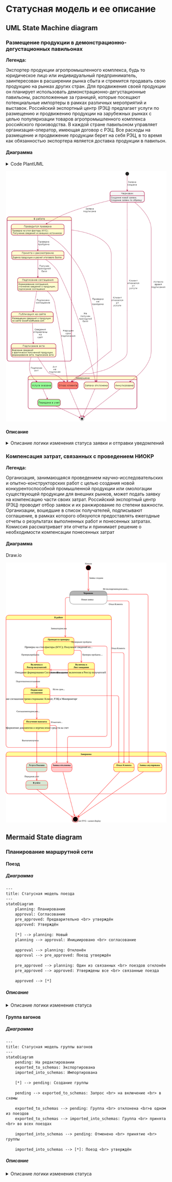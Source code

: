 # Статусная модель и ее описание

##  UML State Machine diagram

### Размещение продукции в демонстрационно-дегустационных павильонах

**Легенда:**

Экспортер продукции агропромышленного комплекса, будь то юридическое лицо или индивидуальный предприниматель, заинтересован в расширении рынка сбыта и стремится продавать свою продукцию на рынках других стран. Для продвижения своей продукции он планирует использовать демонстрационно-дегустационные павильоны, расположенные за границей, которые посещают потенциальные импортеры в рамках различных мероприятий и выставок. Российский экспортный центр (РЭЦ) предлагает услуги по размещению и продвижению продукции на зарубежных рынках с целью популяризации товаров агропромышленного комплекса российского производства. В каждой стране павильоном управляет организация-оператор, имеющая договор с РЭЦ. Все расходы на размещение и продвижение продукции берет на себя РЭЦ, в то время как обязанностью экспортера является доставка продукции в павильон.

#### Диаграмма

<details>
    <summary>Code PlantUML</summary>

```plantuml
@startuml "Статусная модель заявки"

!include style.puml

skinparam maxMessageSize 25

state "Черновик" as draft #WhiteSmoke
draft: Создание новой заявки,\nСоздание заявки по образцу

state "В работе" as inProgress {
    state "Проводится проверка" as verification
    verification: Проверка на стоп-факторы (KYC);\n Получение сведений из внешних источников
    
    state "Принята к рассмотрению" as consideration
    consideration: Оценка продукции и расчет итогового балла
    
    state "Подписание соглашения" as agreement
    agreement: Формирование соглашения,\nуточнение сведений о продукции,\nподписание соглашения
    
    state "Публикация на сайте" as publication
    publication: Размещение сведений о продукции\nна сайте GoodFoodRussia.com
    
    state "Подписание акта" as act
    act: Внесение сведений\nо фактически полученной продукции,\nформирование акта, подписание акта
}

state "Завершена" as completed {
    state "Услуга оказана" as provided #PaleGreen
    state "Передана в учет" as registration #PaleGreen
    state "Заявка отклонена" as rejected 
    state "Отказ клиента" as refusal #Salmon
    state "Аннулирована" as cancelled
}

[*] --> draft: Заявка\nсоздана

draft --> verification: Заявка\nподписана
draft --> refusal: Клиент\nотказался\nот услуги
draft --> cancelled: Истекло\nвремя\nподписания

inProgress --> refusal: Клиент\nотказался\nот услуги

verification --> consideration: Проверка\nпройдена
verification --> rejected: Проверка\nне пройдена

consideration --> agreement: Получен\nпроходной\nбалл
consideration --> rejected: Не получен\nпроходной\nбалл

agreement --> publication: Подписано\nсоглашение
agreement --> refusal: Нарушен\nсрок\nподписания

publication --> act: Сведения отправлены на сайт

act --> provided: Подписан\nакт
act --> refusal: Акт\nне подписан

provided --> registration

registration --> [*]
rejected --> [*]
refusal --> [*]
cancelled --> [*]

@enduml
```
</details>

![PlantUML](/staus-model/img/plantUML.png)

#### Описание

<details>
    <summary>Описание логики изменения статуса заявки и отправки уведомлений</summary>
    <table>
        <tr bgcolor="#e1ffe7">
            <th rowspan="2">Действие</th>
            <th colspan="2">Возможные значения</th>
            <th rowspan="2">Условия перехода</th>
            <th rowspan="2">Уведомления при изменении значения статуса</th>
        </tr>
        <tr bgcolor="#e1ffe7">
            <th>статуса</th>
            <th>подстатуса</th>
        </tr>
        <tr bgcolor="#f8f7f7">
            <td colspan="5"><b>Начало</b></td>
        </tr>
        <tr>
            <td>Создание заявки</td>
            <td>Черновик</td>
            <td>-</td>
            <td>Пользователь с соответствующими правами создал и сохранил заявку</td>
            <td>-</td>
        </tr>
        <tr bgcolor="#f8f7f7">
            <td colspan="5"><b>Статус: "Черновик"</b></td>
        </tr>
        <tr>
            <td>Подписание заявки</td>
            <td>В работе</td>
            <td>Проводится проверка</td>
            <td>Пользователь подписывает заявку УКЭП и отправляет в РЭЦ на проверку</td>
            <td>Уведомление пользователя(экспортёра) по email и push-уведомление в ЛК: о регистрации заявки с указанием регистрационного номера, даты регистрации и текущего статуса заявки</td>
        </tr>
        <tr>
            <td>Бездействие пользователя</td>
            <td>Завершена</td>
            <td>Аннулирована</td>
            <td>Заявка находится в статусе "Черновик" более N дней с даты создания</td>
            <td>Уведомление пользователя(экспортёра) по email и push-уведомление в ЛК: создавшего заявку</td>
        </tr>
        <tr>
            <td>Отказ клиента от услуги</td>
            <td>Завершена</td>
            <td>Отказ клиента</td>
            <td>Пользователь в личном кабинете выбрал "Отказаться от услуги"</td>
            <td>Уведомление пользователя(экспортёра) по email и push-уведомление в ЛК: об отказе от услуги с указанием регистрационного номера, даты регистрации заявки и отказа от услуги, а так же текущего статуса заявки</td>
        </tr>
            <td bgcolor="#f8f7f7"><b>Статус: "В работе"</b></td>
            <td bgcolor="#f8f7f7" colspan="4"><b>Подстатус: "Проводится проверка"</b></td>
        </tr>
        <tr>
            <td rowspan="2">Проверка организации-экспортёра (KYC и получение сведений из внешних источников)</td>
            <td>В работе</td>
            <td>Принята к рассмотрению</td>
            <td>Проверка организации-экспортёра завершилась успешно и организация допущена к участию</td>
            <td>-</td>
        <tr>
            <td>Завершена</td>
            <td>Заявка отклонена</td>
            <td>При проверке организации-экспортёра выявлен стоп-фактор. Организация не допущена к участию</td>
            <td>Уведомление пользователя(экспортёра) по email и push-уведомление в ЛК: об отказе в услуге с указанием причин отказа</td>
        </tr>
        </tr>
            <td bgcolor="#f8f7f7"><b>Статус: "В работе"</b></td>
            <td bgcolor="#f8f7f7" colspan="4"><b>Подстатус: "Принята к рассмотрению"</b></td>
        </tr>
        <tr>
            <td rowspan="2">Автоматическая оценка продукции и расчет итогового балла</td>
            <td>В работе</td>
            <td>Подписание соглашения</td>
            <td>По одной или более продукций, указанных в заявке, организация набрала необходимый проходной балл</td>
            <td> 
                <ul>
                <li> Уведомление пользователя(экспортёра) по email и push-уведомление в ЛК: об отборе организации для размещения в павильоне и необходимости подписать соглашение
                <li> Уведомление оператора павильона по email: о необходимости проконсультировать экспортёра по вопросам размещения продукции
                </ul>
            </td>
        <tr>
            <td>Завершена</td>
            <td>Заявка отклонена</td>
            <td>Вся продукция, указанная в заявке, набрала итоговый балл ниже проходного. Нет продукции к размещению в павильоне</td>
            <td>Уведомление пользователя(экспортёра) по email и push-уведомление в ЛК: об отказе в услуге с указанием причин отказа</td>
        </tr>
        </tr>
            <td bgcolor="#f8f7f7"><b>Статус: "В работе"</b></td>
            <td bgcolor="#f8f7f7" colspan="4"><b>Подстатус: "Подписание соглашения"</b></td>
        </tr>
        <tr>
            <td>Подписание соглашения</td>
            <td>В работе</td>
            <td>Публикация на сайте</td>
            <td>Пользователь подписывает соглашение и отправляет его в РЭЦ</td>
            <td>-</td>
        <tr>
            <td>Бездействие пользователя</td>
            <td>Завершена</td>
            <td>Отказ клиента</td>
            <td>Истекло N дней с даты формирования проекта соглашения. Соглашение не подписано</td>
            <td>
                <ul>
                    <li>Уведомление пользователя(экспортёра) по email и push-уведомление в ЛК: истечении срока подписания соглашения с указанием регистрационного номера, даты регистрации заявки, а так же текущего статуса заявки
                    <li>Уведомление клиентского менеджера РЭЦ по email: о нарушении сроков подписания соглашения с указанием организации и контактных данных
                </ul>
            </td>
        </tr>
        </tr>
            <td bgcolor="#f8f7f7"><b>Статус: "В работе"</b></td>
            <td bgcolor="#f8f7f7" colspan="4"><b>Подстатус: "Публикация на сайте"</b></td>
        </tr>
        <tr>
            <td>Заполнение дополнительных сведений о продукции для размещения на сайте GoodFoodRussia.com</td>
            <td>В работе</td>
            <td>Подписание акта</td>
            <td>Отправлены сведения для размещения на сайте. Или истекло время заполнения сведений</td>
            <td>Уведомление оператора павильона по email: о необходимости подписать акт приемки-передачи продукции</td>
        </tr>
        <tr>
            <td>Бездействие пользователя</td>
            <td>В работе</td>
            <td>Подписание акта</td>
            <td>Истекло время заполнения сведений</td>
            <td>Уведомление оператора павильона по email: о необходимости подписать акт приемки-передачи продукции</td>
        </tr>
        </tr>
            <td bgcolor="#f8f7f7"><b>Статус: "В работе"</b></td>
            <td bgcolor="#f8f7f7" colspan="4"><b>Подстатус: "Подписание акта"</b></td>
        </tr>
        <tr>
            <td rowspan="2">Доставка продукции в павильон подписание акта двумя сторонами</td>
            <td>Завершена</td>
            <td>Услуга оказана</td>
            <td>Акт подписан экспортёром</td>
            <td>Уведомление оператора павильона по email: о подписании акта экспортёром</td>
        </tr>
        <tr>
            <td>Завершена</td>
            <td>Услуга оказана</td>
            <td>Прошло более N дней с даты подписания акта оператором павильона. Акт не подписан экспортёром</td>
            <td>Уведомление клиентского менеджера РЭЦ по email: о нарушении сроков подписания акта с указанием организации и контактных данных</td>
        </tr>
        <tr>
            <td>Бездействие пользователя</td>
            <td>Завершена</td>
            <td>Отказ клиента</td>
            <td>Прошло более N дней с даты подписания соглашения экспортёром. Акт не подписан оператором павильона</td>
            <td>
                <ul>
                    <li> Уведомление клиентского менеджера РЭЦ по email: об истечении срока подписания акта оператором павильона с указанием организации экспортера и контактных данных
                    <li> Уведомление пользователя(экспортёра) по email и push-уведомление в ЛК: об истечении срока подписания акта с указанием регистрационного номера, даты регистрации заявки, а так же текущего статуса заявки 
                </ul>
            </td>
        </tr>
        </tr>
            <td bgcolor="#f8f7f7"><b>Статус: "Завершена"</b></td>
            <td bgcolor="#f8f7f7" colspan="4"><b>Подстатус: "Услуга оказана"</b></td>
        </tr>
        <tr>
            <td>Формирование отчёта экспортёра</td>
            <td>Завершена</td>
            <td>Передана в учёт</td>
            <td>Подписан отчёт экспортёра</td>
            <td>-</td>
        </tr>
        <tr>
            <td>Бездействие пользователя</td>
            <td>Завершена</td>
            <td>Передана в учёт</td>
            <td>Прошло более N дней с даты начала подачи отчётов. Отчет не направлен в РЭЦ</td>
            <td>Уведомление клиентского менеджера РЭЦ по email: об истечении срока подачи отчёта экспортёра с указанием организации и контактных данных</td>
        </tr>
        </tr>
            <td bgcolor="#f8f7f7"><b>Статус: "Завершена"</b></td>
            <td bgcolor="#f8f7f7" colspan="4"><b>Подстатус: "Аннулирована"</b> - не меняет значение</td>
        </tr>
        </tr>
            <td bgcolor="#f8f7f7"><b>Статус: "Завершена"</b></td>
            <td bgcolor="#f8f7f7" colspan="4"><b>Подстатус: "Отказ клиента"</b> - не меняет значение</td>
        </tr>
        </tr>
            <td bgcolor="#f8f7f7"><b>Статус: "Завершена"</b></td>
            <td bgcolor="#f8f7f7" colspan="4"><b>Подстатус: "Заявка отклонена"</b> - не меняет значение</td>
        </tr>
        </tr>
            <td bgcolor="#f8f7f7" colspan="5"><b>Окончание</b></td>
        </tr>
    </table>

</details>

### Компенсация затрат, связанных с проведением НИОКР

**Легенда:**

Организация, занимающаяся проведением научно-исследовательских и опытно-конструкторских работ с целью создания новой конкурентоспособной промышленной продукции или омологации существующей продукции для внешних рынков, может подать заявку на компенсацию части своих затрат. Российский экспортный центр (РЭЦ) проводит отбор заявок и их ранжирование по степени важности. Организации, вошедшие в список получателей, подписывают соглашение, в рамках которого обязуются предоставлять ежегодные отчеты о результатах выполненных работ и понесенных затратах. Комиссия рассматривает эти отчеты и принимает решение о необходимости компенсации понесенных затрат

#### Диаграмма

Draw\.io

![НИОКР](./img/niokr.drawio.svg)

##  Mermaid State diagram

### Планирование маршрутной сети

#### Поезд

##### Диаграмма

```mermaid
---
title: Статусная модель поезда
---
stateDiagram
    planning: Планирование
    approval: Согласование
    pre_approved: Предварительно <br> утверждён
    approved: Утверждён

    [*] --> planning: Новый
    planning --> approval: Инициировано <br> согласование
    
    approval --> planning: Отклонён
    approval --> pre_approved: Поезд утверждён

    pre_approved --> planning: Один из связанных <br> поездов отклонён
    pre_approved --> approved: Утверждены все <br> связанные поезда

    approved --> [*]

```

##### Описание

<details>
    <summary>Описание логики изменения статуса</summary>
<table>
    <div>
        <tr bgcolor="#e1ffe7">
            <th>Действие</th>
            <th>Возможные значения</th>
            <th>Условия перехода</th>
            <th>Комментарий</th>
        </tr>
    </div>
    <div>
        <tr bgcolor="#f8f7f7">
            <td colspan="4"><b>Начало</b></td>
        </tr>
        <tr>
            <td>Создание поезда</td>
            <td>Планирование</td>
            <td>Сотрудник оперативного отдела ЦА ФПК создал новый поезд и назначил филиал формирования поезда</td>
            <td>-</td>
        </tr>
    </div>
    <div>
        <tr bgcolor="#f8f7f7">
            <td colspan="4"><b>Статус: "Планирование"</b></td>
        </tr>
        <tr>
            <td>Инициирование согласования</td>
            <td>Согласование</td>
            <td>Сотрудник оперативного отдела филиала ФПК сформировал расписание и состав поезда и инициировал согласование с филиалами и ЦА ФПК</td>
            <td>Согласование выполняется вне системы АСУ МС. Формируется отдельный документ, оформляется карточка в ЕАСД и отправляется на согласование причастным</td>
        </tr>
    </div>
    <div>
        <tr bgcolor="#f8f7f7">
            <td colspan="4"><b>Статус: "Согласование"</b></td>
        </tr>
        <tr>
            <td>Утверждение поезда</td>
            <td>Предварительно утверждён</td>
            <td>Сотрудник оперативного отдела ЦА ФПК утверждает поезд. Другие поезда (один или несколько), связанные с текущим через график оборота группы вагонов или следующие по той же нитке маршрута (далее связанные поезда) имеют статус отличный от "Предварительно утверждён"</td>
            <td rowspan="2">Сотрудник ЦА ФПК рассматривает результаты согласования документа в ЕАСД и принимает решение по поезду. Результаты решения фиксируются в АСУ МС</td>
        </tr>
        <tr>
            <td>Отклонение поезда</td>
            <td>Планирование</td>
            <td>Сотрудник оперативного отдела ЦА ФПК отклоняет поезд</td>
        </tr>
    </div>
    <div>
        <tr bgcolor="#f8f7f7">
            <td colspan="4"><b>Статус: "Предварительно утверждён"</b></td>
        </tr>
        <tr>
            <td>Утверждение поезда</td>
            <td>Утверждён</td>
            <td>Сотрудник оперативного отдела ЦА ФПК утверждает поезд. Все связанные поезда имеют статус "Предварительно утверждён"</td>
            <td>Проект поезда переходит в статус "Утверждено" при утверждении последнего поезда из группы связанных поездов. Вся группа связанных поездов разом переходит в статус утверждённых поездов</td>
        </tr>
        <tr>
            <td>Отклонение поезда</td>
            <td>Планирование</td>
            <td>Сотрудник оперативного отдела ЦА ФПК отклоняет один из группы связанных поездов.</td>
            <td>Вся группа связанных поездов разом переходит в статус планируемых поездов</td>
        </tr>
    </div>
    <div>
        <tr bgcolor="#f8f7f7">
            <td colspan="4"><b>Статус: "Утверждён"</b> - не изменяется</td>
        </tr>
    </div>
    <div>
        <tr bgcolor="#f8f7f7">
            <td colspan="4"><b>Окончание</b></td>
        </tr>
    </div>
</table>
</details>

#### Группа вагонов

##### Диаграмма

```mermaid
---
title: Статусная модель группы вагонов
---
stateDiagram
    pending: На редактировании
    exported_to_schemas: Экспортирована
    imported_into_schemas: Импортирована

    [*] --> pending: Создание группы

    pending --> exported_to_schemas: Запрос <br> на включение <br> в схемы
    
    exported_to_schemas --> pending: Группа <br> отклонена <br>в одном из поездов
    exported_to_schemas --> imported_into_schemas: Группа <br> принята <br> во всех поездах

    imported_into_schemas --> pending: Отменено <br> принятие <br> группы

    imported_into_schemas --> [*]: Поезд <br> утверждён

```

##### Описание

<details>
    <summary>Описание логики изменения статуса</summary>
<table>
    <div>
        <tr bgcolor="#e1ffe7">
            <th>Действие</th>
            <th>Возможные значения</th>
            <th>Условия перехода</th>
            <th>Комментарий</th>
        </tr>
    </div>
    <div>
        <tr bgcolor="#f8f7f7">
            <td colspan="4"><b>Начало</b></td>
        </tr>
        <tr>
            <td>Создание группы</td>
            <td>На редактировании</td>
            <td>Сотрудник оперативного отдела филиала ФПК создал новую группы вагонов</td>
            <td>-</td>
        </tr>
    </div>
    <div>
        <tr bgcolor="#f8f7f7">
            <td colspan="4"><b>Статус: "На редактировании"</b></td>
        </tr>
        <tr>
            <td>Запрос на согласование включения в поезд</td>
            <td>Экспортирована</td>
            <td>Сотрудник оперативного отдела филиала ФПК инициировал согласование включения группы в поезд (схему)</td>
            <td>Согласование происходит вне системы АСУ МС. Формируется отдельный документ, оформляется карточка в ЕАСД и отправляется на согласование с причастными</td>
        </tr>
    </div>
    <div>
        <tr bgcolor="#f8f7f7">
            <td colspan="4"><b>Статус: "Экспортирована"</b></td>
        </tr>
        <tr>
            <td>Утверждение группы</td>
            <td>Импортирована</td>
            <td>Сотрудник оперативного отдела ЦА ФПК утверждает группу в схеме поезда. Группа вагонов утверждена во всех схемах всех поездов, с которыми она связана</td>
            <td rowspan="2">Сотрудник ЦА ФПК рассматривает результаты согласования документа в ЕАСД и принимает решение по группе. Результаты решения фиксируются в АСУ МС</td>
        </tr>
        <tr>
            <td>Отклонение группы</td>
            <td>На редактировании</td>
            <td>Сотрудник оперативного отдела ЦА ФПК отклоняет группу. Группа отклонена в одной из схем поездов связанных с группой</td>
        </tr>
    </div>
    <div>
        <tr bgcolor="#f8f7f7">
            <td colspan="4"><b>Статус: "Импортирована"</b></td>
        </tr>
        <tr>
            <td>Утверждение поезда</td>
            <td>Окончание</td>
            <td>Сотрудник оперативного отдела ЦА ФПК утверждает поезд. Все связанные поезда имеют статус "Предварительно утверждён"</td>
            <td>Статус группы фиксируется и более не изменяется</td>
        </tr>
        <tr>
            <td>Отменено утверждение группы</td>
            <td>На редактировании</td>
            <td>Сотрудник оперативного отдела ЦА ФПК отменяет утверждение группы. Отменено утверждение в одной из схем одного из поездов</td>
            <td>-</td>
        </tr>
    </div>
    <div>
        <tr bgcolor="#f8f7f7">
            <td colspan="4"><b>Окончание</b></td>
        </tr>
    </div>
</table>
</details>